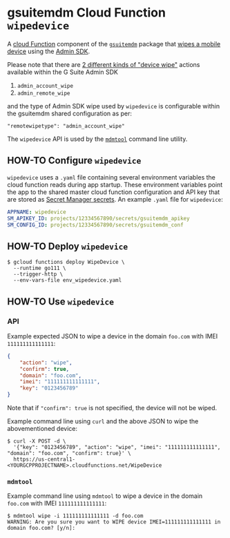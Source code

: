 # gsuitemdm Cloud Function `wipedevice` #

A [cloud Function](https://cloud.google.com/functions/) component of the [`gsuitemdm`](https://github.com/rickt/gsuitemdm) package that [wipes a mobile device](https://developers.google.com/admin-sdk/directory/v1/reference/mobiledevices/delete) using the [Admin SDK](https://developers.google.com/admin-sdk).

Please note that there are [2 different kinds of "device wipe"](https://developers.google.com/admin-sdk/directory/v1/reference/mobiledevices/action) actions available within the G Suite Admin SDK

1. `admin_account_wipe`
2. `admin_remote_wipe`

and the type of Admin SDK wipe used by `wipedevice` is configurable within the gsuitemdm shared configuration as per:

```
"remotewipetype": "admin_account_wipe"
```

The `wipedevice` API is used by the [`mdmtool`](#mdmtool) command line utility.

## HOW-TO Configure `wipedevice` ##
`wipedevice` uses a `.yaml` file containing several environment variables the cloud function reads during app startup. These environment variables point the app to the shared master cloud function configuration and API key that are stored as [Secret Manager secrets](https://cloud.google.com/secret-manager/docs/managing-secrets). An example `.yaml` file for `wipedevice`:

```yaml
APPNAME: wipedevice
SM_APIKEY_ID: projects/12334567890/secrets/gsuitemdm_apikey
SM_CONFIG_ID: projects/12334567890/secrets/gsuitemdm_conf
```

## HOW-TO Deploy `wipedevice` ##
```
$ gcloud functions deploy WipeDevice \
  --runtime go111 \
  --trigger-http \
  --env-vars-file env_wipedevice.yaml
```

## HOW-TO Use `wipedevice` ##

### API ###
Example expected JSON to wipe a device in the domain `foo.com` with IMEI `111111111111111`:
```json
{
	"action": "wipe",
	"confirm": true,
	"domain": "foo.com",
	"imei": "111111111111111",
	"key": "0123456789"
}
```

Note that if `"confirm": true` is not specified, the device will not be wiped. 

Example command line using `curl` and the above JSON to wipe the abovementioned device:

```
$ curl -X POST -d \
  '{"key": "0123456789", "action": "wipe", "imei": "111111111111111", "domain": "foo.com", "confirm": true}' \
  https://us-central1-<YOURGCPPROJECTNAME>.cloudfunctions.net/WipeDevice
```

### `mdmtool` ##
Example command line using `mdmtool` to wipe a device in the domain `foo.com` with IMEI `111111111111111`:
```
$ mdmtool wipe -i 111111111111111 -d foo.com
WARNING: Are you sure you want to WIPE device IMEI=111111111111111 in domain foo.com? [y/n]: 
```
